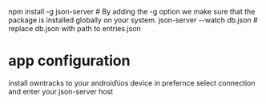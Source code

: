 npm install -g json-server # By adding the -g option we make sure that the package is installed globally on your system.
json-server --watch db.json # replace db.json with  path to entries.json

# app configuration
install owntracks to your android\ios device
in prefernce select connection and enter your json-server host

